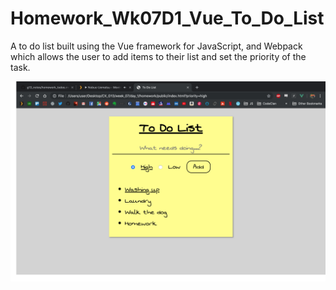 # Homework_Wk07D1_Vue_To_Do_List

A to do list built using the Vue framework for JavaScript, and Webpack which allows the user to add items to their list and set the priority of the task.

![screenshot](screenshots/screenshot.png)
